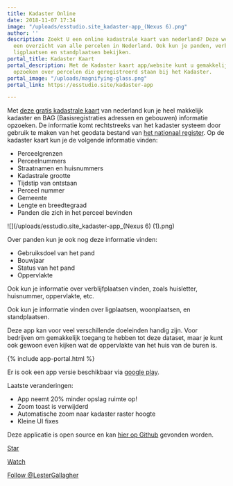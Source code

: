 ```yaml
---
title: Kadaster Online
date: 2018-11-07 17:34
image: "/uploads/esstudio.site_kadaster-app_(Nexus 6).png"
author: ''
description: Zoekt U een online kadastrale kaart van nederland? Deze website biedt
  een overzicht van alle percelen in Nederland. Ook kun je panden, verblijfplaatsen,
  ligplaatsen en standplaatsen bekijken.
portal_title: Kadaster Kaart
portal_description: Met de Kadaster kaart app/website kunt u gemakkelijk informatie
  opzoeken over percelen die geregistreerd staan bij het Kadaster.
portal_image: "/uploads/magnifying-glass.png"
portal_link: https://esstudio.site/kadaster-app

---
```

Met [deze gratis kadastrale kaart](https://esstudio.site/kadaster-app) van nederland kun je heel makkelijk kadaster en BAG (Basisregistraties adressen en gebouwen) informatie opzoeken. De informatie komt rechtstreeks van het kadaster systeem door gebruik te maken van het geodata bestand van [het nationaal register](https://www.nationaalregister.nl/). Op de kadaster kaart kun je de volgende informatie vinden:

* Perceelgrenzen
* Perceelnummers
* Straatnamen en huisnummers
* Kadastrale grootte
* Tijdstip van ontstaan
* Perceel nummer
* Gemeente
* Lengte en breedtegraad
* Panden die zich in het perceel bevinden

![](/uploads/esstudio.site_kadaster-app_(Nexus 6) (1).png)

Over panden kun je ook nog deze informatie vinden:

* Gebruiksdoel van het pand
* Bouwjaar
* Status van het pand
* Oppervlakte

Ook kun je informatie over verblijfplaatsen vinden, zoals huisletter, huisnummer, oppervlakte, etc.

Ook kun je informatie vinden over ligplaatsen, woonplaatsen, en standplaatsen.

Deze app kan voor veel verschillende doeleinden handig zijn. Voor bedrijven om gemakkelijk toegang te hebben tot deze dataset, maar je kunt ook gewoon even kijken wat de oppervlakte van het huis van de buren is.

{% include app-portal.html %}

Er is ook een app versie beschikbaar via [google play](https://play.google.com/store/apps/details?id=com.EchoSierraStudio.Kadaster_Kaart).

Laatste veranderingen:

* App neemt 20% minder opslag ruimte op!
* Zoom toast is verwijderd
* Automatische zoom naar kadaster raster hoogte
* Kleine UI fixes

Deze applicatie is open source en kan [hier op Github](https://github.com/LesterGallagher/kadaster-app) gevonden worden.

<!-- Place this tag where you want the button to render. -->
<a class="github-button" href="https://github.com/LesterGallagher/kadaster-app" data-icon="octicon-star" data-show-count="true" aria-label="Star LesterGallagher/kadaster-app on GitHub">Star</a>
<!-- Place this tag where you want the button to render. -->
<a class="github-button" href="https://github.com/LesterGallagher/kadaster-app/subscription" data-icon="octicon-eye" data-show-count="true" aria-label="Watch LesterGallagher/kadaster-app on GitHub">Watch</a>
<!-- Place this tag where you want the button to render. -->
<a class="github-button" href="https://github.com/LesterGallagher" data-show-count="true" aria-label="Follow @LesterGallagher on GitHub">Follow @LesterGallagher</a>

<script async defer src="https://buttons.github.io/buttons.js"></script>